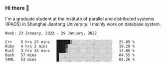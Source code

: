 ### Hi there 👋

I'm a graduate student at the institute of parallel and distributed systems (IPADS) in Shanghai Jiaotong University. I mainly work on database system.

<!--START_SECTION:waka-->
```text
Week: 23 January, 2022 - 29 January, 2022

C++    5 hrs 25 mins   ██████▒░░░░░░░░░░░░░░░░░░   25.85 % 
Ruby   4 hrs 2 mins    ████▓░░░░░░░░░░░░░░░░░░░░   19.29 % 
Rust   3 hrs 34 mins   ████▒░░░░░░░░░░░░░░░░░░░░   17.05 % 
Bash   57 mins         █░░░░░░░░░░░░░░░░░░░░░░░░   04.55 % 
YAML   53 mins         █░░░░░░░░░░░░░░░░░░░░░░░░   04.26 % 
```
<!--END_SECTION:waka-->

<!--
**yqmmm/yqmmm** is a ✨ _special_ ✨ repository because its `README.md` (this file) appears on your GitHub profile.

Here are some ideas to get you started:

- 🔭 I’m currently working on ...
- 🌱 I’m currently learning ...
- 👯 I’m looking to collaborate on ...
- 🤔 I’m looking for help with ...
- 💬 Ask me about ...
- 📫 How to reach me: ...
- 😄 Pronouns: ...
- ⚡ Fun fact: ...
-->
